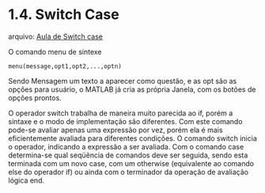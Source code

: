 # 1.4. Switch Case
arquivo:
[Aula de Switch case](../blob/master/1.%20MATLAB%20Básico%20(introdução)/AulaSwitchCase.m)

O comando menu de sintexe <pre><code>menu(message,opt1,opt2,...,optn)</pre></code>
Sendo Mensagem um texto a aparecer como questão, e as opt são as opções para usuário, o MATLAB já cria as própria Janela, com os botões de opções prontos.

O operador switch trabalha de maneira muito parecida ao if, porém a sintaxe e o modo de implementação são diferentes. Com este comando pode-se avaliar apenas uma expressão por vez, porém ela é mais eficientemente avaliada para diferentes condições.
O comando switch inicia o operador, indicando a expressão a ser avaliada. Com o comando case determina-se qual seqüência de comandos deve ser seguida, sendo esta terminada com um novo case, com um otherwise (equivalente ao comando else do operador if) ou ainda com o terminador da operação de avaliação lógica end.

